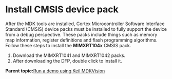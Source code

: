 # Install CMSIS device pack

After the MDK tools are installed, Cortex Microcontroller Software Interface Standard \(CMSIS\) device packs must be installed to fully support the device from a debug perspective. These packs include things such as memory map information, register definitions and flash programming algorithms. Follow these steps to install the **MIMXRT104x** CMSIS pack.

1.  Download the MIMXRT1041 and MIMXRT1042 packs.
2.  After downloading the DFP, double click to install it.

**Parent topic:**[Run a demo using Keil MDKVision](../topics/run_a_demo_using_keil_mdkvision.md)

